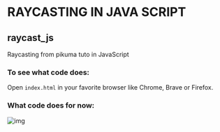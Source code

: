 # RAYCASTING IN JAVA SCRIPT

## raycast_js
Raycasting from pikuma tuto in JavaScript

### To see what code does:
Open `index.html` in your favorite browser like Chrome, Brave or Firefox.

### What code does for now:
![img](https://raw.githubusercontent.com/BarbaraC12/raycast_js/main/lab_with_ray.png)
